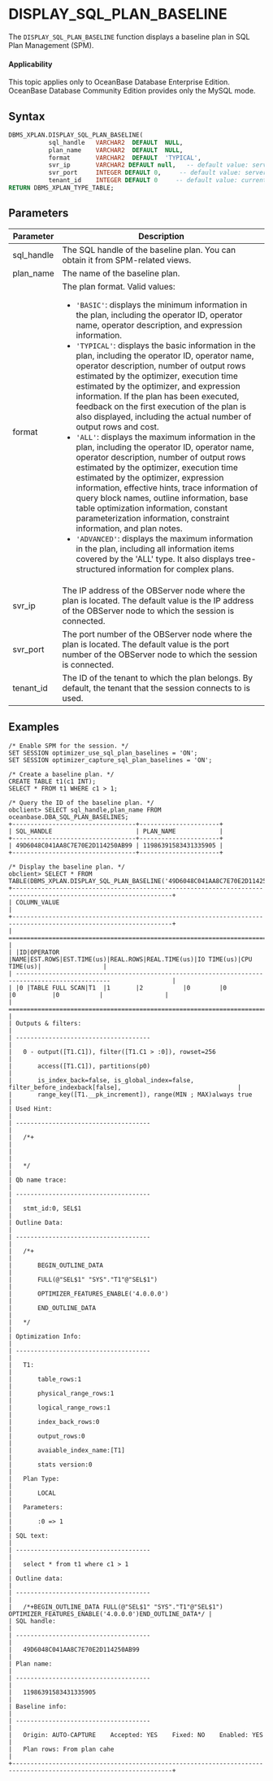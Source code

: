 # DISPLAY_SQL_PLAN_BASELINE

The `DISPLAY_SQL_PLAN_BASELINE` function displays a baseline plan in SQL Plan Management (SPM). 

  <main id="notice" >
    <h4>Applicability</h4>
    <p>This topic applies only to OceanBase Database Enterprise Edition. OceanBase Database Community Edition provides only the MySQL mode. </p>
  </main>

## Syntax

```sql
DBMS_XPLAN.DISPLAY_SQL_PLAN_BASELINE(
           sql_handle   VARCHAR2  DEFAULT  NULL,
           plan_name    VARCHAR2  DEFAULT  NULL,
           format       VARCHAR2  DEFAULT  'TYPICAL',
           svr_ip       VARCHAR2 DEFAULT null,   -- default value: server connected by client
           svr_port     INTEGER DEFAULT 0,     -- default value: server connected by client
           tenant_id    INTEGER DEFAULT 0     -- default value: current tenant
RETURN DBMS_XPLAN_TYPE_TABLE;
```

## Parameters

| Parameter | Description |
| --- | --- |
| sql_handle | The SQL handle of the baseline plan. You can obtain it from SPM-related views.  |
| plan_name | The name of the baseline plan.  |
| format | The plan format. Valid values:<ul><li>`'BASIC'`: displays the minimum information in the plan, including the operator ID, operator name, operator description, and expression information. </li><li> `'TYPICAL'`: displays the basic information in the plan, including the operator ID, operator name, operator description, number of output rows estimated by the optimizer, execution time estimated by the optimizer, and expression information. If the plan has been executed, feedback on the first execution of the plan is also displayed, including the actual number of output rows and cost. </li><li> `'ALL'`: displays the maximum information in the plan, including the operator ID, operator name, operator description, number of output rows estimated by the optimizer, execution time estimated by the optimizer, expression information, effective hints, trace information of query block names, outline information, base table optimization information, constant parameterization information, constraint information, and plan notes. </li><li> `'ADVANCED'`: displays the maximum information in the plan, including all information items covered by the 'ALL' type. It also displays tree-structured information for complex plans. </li></ul> |
| svr_ip | The IP address of the OBServer node where the plan is located. The default value is the IP address of the OBServer node to which the session is connected.  |
| svr_port | The port number of the OBServer node where the plan is located. The default value is the port number of the OBServer node to which the session is connected.  |
| tenant_id | The ID of the tenant to which the plan belongs. By default, the tenant that the session connects to is used.  |

## Examples

```shell
/* Enable SPM for the session. */
SET SESSION optimizer_use_sql_plan_baselines = 'ON';
SET SESSION optimizer_capture_sql_plan_baselines = 'ON';

/* Create a baseline plan. */
CREATE TABLE t1(c1 INT);
SELECT * FROM t1 WHERE c1 > 1;

/* Query the ID of the baseline plan. */
obclient> SELECT sql_handle,plan_name FROM oceanbase.DBA_SQL_PLAN_BASELINES;
+----------------------------------+----------------------+
| SQL_HANDLE                       | PLAN_NAME            |
+----------------------------------+----------------------+
| 49D6048C041AA8C7E70E2D114250AB99 | 11986391583431335905 |
+----------------------------------+----------------------+

/* Display the baseline plan. */
obclient> SELECT * FROM TABLE(DBMS_XPLAN.DISPLAY_SQL_PLAN_BASELINE('49D6048C041AA8C7E70E2D114250AB99','11986391583431335905','all'));
+------------------------------------------------------------------------------------------------------------------+
| COLUMN_VALUE                                                                                                     |
+------------------------------------------------------------------------------------------------------------------+
| ================================================================================================                 |
| |ID|OPERATOR       |NAME|EST.ROWS|EST.TIME(us)|REAL.ROWS|REAL.TIME(us)|IO TIME(us)|CPU TIME(us)|                 |
| ------------------------------------------------------------------------------------------------                 |
| |0 |TABLE FULL SCAN|T1  |1       |2           |0        |0            |0          |0           |                 |
| ================================================================================================                 |
| Outputs & filters:                                                                                               |
| -------------------------------------                                                                            |
|   0 - output([T1.C1]), filter([T1.C1 > :0]), rowset=256                                                          |
|       access([T1.C1]), partitions(p0)                                                                            |
|       is_index_back=false, is_global_index=false, filter_before_indexback[false],                                |
|       range_key([T1.__pk_increment]), range(MIN ; MAX)always true                                                |
| Used Hint:                                                                                                       |
| -------------------------------------                                                                            |
|   /*+                                                                                                            |
|                                                                                                                  |
|   */                                                                                                             |
| Qb name trace:                                                                                                   |
| -------------------------------------                                                                            |
|   stmt_id:0, SEL$1                                                                                               |
| Outline Data:                                                                                                    |
| -------------------------------------                                                                            |
|   /*+                                                                                                            |
|       BEGIN_OUTLINE_DATA                                                                                         |
|       FULL(@"SEL$1" "SYS"."T1"@"SEL$1")                                                                          |
|       OPTIMIZER_FEATURES_ENABLE('4.0.0.0')                                                                       |
|       END_OUTLINE_DATA                                                                                           |
|   */                                                                                                             |
| Optimization Info:                                                                                               |
| -------------------------------------                                                                            |
|   T1:                                                                                                            |
|       table_rows:1                                                                                               |
|       physical_range_rows:1                                                                                      |
|       logical_range_rows:1                                                                                       |
|       index_back_rows:0                                                                                          |
|       output_rows:0                                                                                              |
|       avaiable_index_name:[T1]                                                                                   |
|       stats version:0                                                                                            |
|   Plan Type:                                                                                                     |
|       LOCAL                                                                                                      |
|   Parameters:                                                                                                    |
|       :0 => 1                                                                                                    |
| SQL text:                                                                                                        |
| -------------------------------------                                                                            |
|   select * from t1 where c1 > 1                                                                                  |
| Outline data:                                                                                                    |
| -------------------------------------                                                                            |
|   /*+BEGIN_OUTLINE_DATA FULL(@"SEL$1" "SYS"."T1"@"SEL$1") OPTIMIZER_FEATURES_ENABLE('4.0.0.0')END_OUTLINE_DATA*/ |
| SQL handle:                                                                                                      |
| -------------------------------------                                                                            |
|   49D6048C041AA8C7E70E2D114250AB99                                                                               |
| Plan name:                                                                                                       |
| -------------------------------------                                                                            |
|   11986391583431335905                                                                                           |
| Baseline info:                                                                                                   |
| -------------------------------------                                                                            |
|   Origin: AUTO-CAPTURE    Accepted: YES    Fixed: NO    Enabled: YES                                             |
|   Plan rows: From plan cahe                                                                                      |
+------------------------------------------------------------------------------------------------------------------+
```
